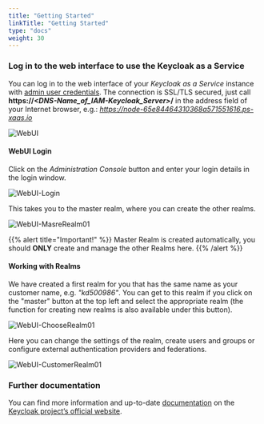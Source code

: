 ```yaml
---
title: "Getting Started"
linkTitle: "Getting Started"
type: "docs"
weight: 30
---
```


### Log in to the web interface to use the Keycloak as a Service

You can log in to the web interface of your *Keycloak as a Service* instance with [admin user credentials](/en/identity-access-management/keycloak/tutorials/retrieve_login_credentials/#login-details). The connection is SSL/TLS secured, just call **https://*<DNS-Name_of_IAM-Keycloak_Server>*/** in the address field of your Internet browser, e.g.: *https://node-65e84464310368a571551616.ps-xaas.io*

![WebUI](/images/content/04-msl/en/iam_keycloak/web_ui/01_connect_webui.png)

#### WebUI Login

Click on the *Administration Console* button and enter your login details in the login window.

![WebUI-Login](/images/content/04-msl/en/iam_keycloak/web_ui/02_webui_login01.png)

This takes you to the master realm, where you can create the other realms.

![WebUI-MasreRealm01](/images/content/04-msl/de/iam_keycloak/web_ui/03_master01.png)

{{% alert title="Important!" %}}
Master Realm is created automatically, you should **ONLY** create and manage the other Realms here.
{{% /alert %}}

#### Working with Realms

We have created a first realm for you that has the same name as your customer name, e.g. *"kd500986"*.
You can get to this realm if you click on the "master" button at the top left and select the appropriate realm (the function for creating new realms is also available under this button).

![WebUI-ChooseRealm01](/images/content/04-msl/en/iam_keycloak/web_ui/04_choose_realm01.png)

Here you can change the settings of the realm, create users and groups or configure external authentication providers and federations.

![WebUI-CustomerRealm01](/images/content/04-msl/en/iam_keycloak/web_ui/05_customer_realm01.png)

### Further documentation

You can find more information and up-to-date [documentation](https://www.keycloak.org/docs/latest/server_admin/index.html) on the [Keycloak project’s official website](https://www.keycloak.org/).
